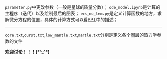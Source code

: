 
`parameter.py`中更改参数（一般是星球的质量分数）；
`ode_model.ipynb`是计算的主程序（迭代）以及绘制最后的图表；
`eos_no_tem.py`是定义计算函数的地方，求解微分方程的位置，具体的计算方式可以看[PPT](木卫二内部结构研究汇报.pptx)中的描述；

---

`core.txt`,`curst.txt`,`low_mantle.txt`,`mantle.txt`分别是定义各个圈层的热力学参数的文件

**欢迎讨论！！！(\*\^\_\^\*)**